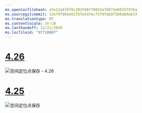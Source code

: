 ```yaml
---
ms.openlocfilehash: afe12a6f678c202596ff0843a76072e6025f97ba
ms.sourcegitcommit: 13ef9f89ee61fbfe547ecf5fdfdb97560a0de833
ms.translationtype: HT
ms.contentlocale: zh-CN
ms.lasthandoff: 12/21/2020
ms.locfileid: "97718007"
---
```

# <a name="426"></a>[4.26](#tab/426)

![空间定位点保存 - 4.26](../images/local-spatial-anchors-img-02.png)

# <a name="425"></a>[4.25](#tab/425)

![空间定位点保存](../images/unreal-spatialanchors-save.PNG)
